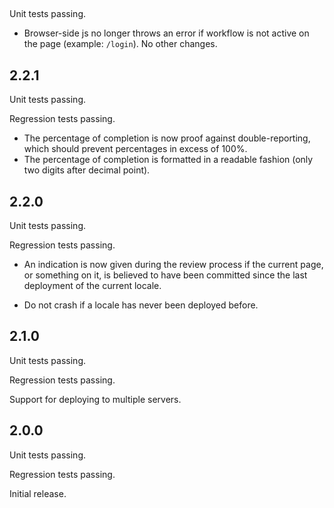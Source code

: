 ##

Unit tests passing.

* Browser-side js no longer throws an error if workflow is not active
on the page (example: `/login`). No other changes.

## 2.2.1

Unit tests passing.

Regression tests passing.

* The percentage of completion is now proof against double-reporting, which should prevent percentages in excess of 100%.
* The percentage of completion is formatted in a readable fashion (only two digits after decimal point).

## 2.2.0

Unit tests passing.

Regression tests passing.

* An indication is now given during the review process if the current page, or something on it, is believed to have been committed since the last deployment of the current locale.

* Do not crash if a locale has never been deployed before.

## 2.1.0

Unit tests passing.

Regression tests passing.

Support for deploying to multiple servers.

## 2.0.0

Unit tests passing.

Regression tests passing.

Initial release.
